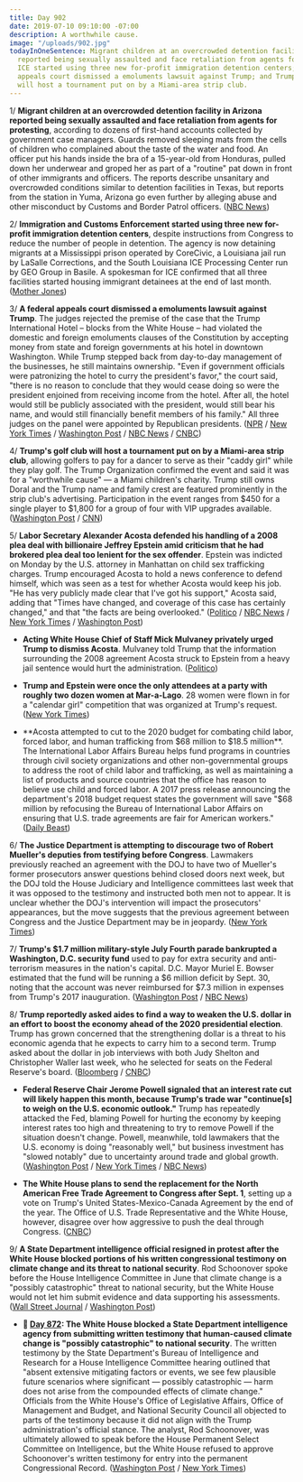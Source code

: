 ```yaml
---
title: Day 902
date: 2019-07-10 09:10:00 -07:00
description: A worthwhile cause.
image: "/uploads/902.jpg"
todayInOneSentence: Migrant children at an overcrowded detention facility in Arizona
  reported being sexually assaulted and face retaliation from agents for protesting;
  ICE started using three new for-profit immigration detention centers; a federal
  appeals court dismissed a emoluments lawsuit against Trump; and Trump's golf club
  will host a tournament put on by a Miami-area strip club.
---
```


1/ **Migrant children at an overcrowded detention facility in Arizona reported being sexually assaulted and face retaliation from agents for protesting**, according to dozens of first-hand accounts collected by government case managers. Guards removed sleeping mats from the cells of children who complained about the taste of the water and food. An officer put his hands inside the bra of a 15-year-old from Honduras, pulled down her underwear and groped her as part of a "routine" pat down in front of other immigrants and officers. The reports describe unsanitary and overcrowded conditions similar to detention facilities in Texas, but reports from the station in Yuma, Arizona go even further by alleging abuse and other misconduct by Customs and Border Patrol officers. ([NBC News](https://www.nbcnews.com/politics/immigration/migrant-kids-overcrowded-arizona-border-station-allege-sex-assault-retaliation-n1027886))

2/ **Immigration and Customs Enforcement started using three new for-profit immigration detention centers**, despite instructions from Congress to reduce the number of people in detention. The agency is now detaining migrants at a Mississippi prison operated by CoreCivic, a Louisiana jail run by LaSalle Corrections, and the South Louisiana ICE Processing Center run by GEO Group in Basile. A spokesman for ICE confirmed that all three facilities started housing immigrant detainees at the end of last month. ([Mother Jones](https://www.motherjones.com/politics/2019/07/ice-just-quietly-opened-three-new-detention-centers-flouting-congress-limits/))

3/ **A federal appeals court dismissed a emoluments lawsuit against Trump**. The judges rejected the premise of the case that the Trump International Hotel – blocks from the White House – had violated the domestic and foreign emoluments clauses of the Constitution by accepting money from state and foreign governments at his hotel in downtown Washington. While Trump stepped back from day-to-day management of the businesses, he still maintains ownership. "Even if government officials were patronizing the hotel to curry the president's favor," the court said, "there is no reason to conclude that they would cease doing so were the president enjoined from receiving income from the hotel. After all, the hotel would still be publicly associated with the president, would still bear his name, and would still financially benefit members of his family." All three judges on the panel were appointed by Republican presidents. ([NPR](https://www.npr.org/2019/07/10/740258653/appeals-court-dismisses-emoluments-lawsuit-against-trump) / [New York Times](https://www.nytimes.com/2019/07/10/us/politics/trump-hotel-emoluments-constitution.html) / [Washington Post](https://www.washingtonpost.com/local/legal-issues/appeals-court-dismisses-emoluments-lawsuit-involving-president-trumps-dc-hotel/2019/07/10/4a4b6190-886e-11e9-98c1-e945ae5db8fb_story.html) / [NBC News](https://www.nbcnews.com/politics/donald-trump/appeals-court-dismisses-emoluments-clause-case-against-trump-n1028216) / [CNBC](https://www.cnbc.com/2019/07/10/trump-wins-dismissal-of-emoluments-suit.html))

4/ **Trump's golf club will host a tournament put on by a Miami-area strip club**, allowing golfers to pay for a dancer to serve as their "caddy girl" while they play golf. The Trump Organization confirmed the event and said it was for a "worthwhile cause" — a Miami children's charity. Trump still owns Doral and the Trump name and family crest are featured prominently in the strip club's advertising. Participation in the event ranges from $450 for a single player to $1,800 for a group of four with VIP upgrades available. ([Washington Post](https://www.washingtonpost.com/politics/strip-club-to-host-golf-tournament-at-trump-resort-in-south-florida/2019/07/09/52a83504-a266-11e9-bd56-eac6bb02d01d_story.html) / [CNN](https://www.cnn.com/2019/07/10/politics/trump-doral-resort-strip-club-tournament/index.html))

5/ **Labor Secretary Alexander Acosta defended his handling of a 2008 plea deal with billionaire Jeffrey Epstein amid criticism that he had brokered plea deal too lenient for the sex offender**. Epstein was indicted on Monday by the U.S. attorney in Manhattan on child sex trafficking charges. Trump encouraged Acosta to hold a news conference to defend himself, which was seen as a test for whether Acosta would keep his job. "He has very publicly made clear that I've got his support," Acosta said, adding that "Times have changed, and coverage of this case has certainly changed," and that "the facts are being overlooked." ([Politico](https://www.politico.com/story/2019/07/10/alex-acosta-press-conference-epstein-1405759) / [NBC News](https://www.nbcnews.com/politics/politics-news/labor-secretary-acosta-hold-news-conference-after-epstein-fallout-n1028211) / [New York Times](https://www.nytimes.com/2019/07/10/us/politics/alex-acosta-press-conference.html) / [Washington Post](https://www.washingtonpost.com/politics/labor-secretary-to-hold-news-conference-to-defend-himself-amid-outcry-over-handling-of-epstein-plea-deal/2019/07/10/b136b9a4-a321-11e9-b7b4-95e30869bd15_story.html))

* **Acting White House Chief of Staff Mick Mulvaney privately urged Trump to dismiss Acosta**. Mulvaney told Trump that the information surrounding the 2008 agreement Acosta struck to Epstein from a heavy jail sentence would hurt the administration. ([Politico](https://www.politico.com/story/2019/07/09/mulvaney-trump-dump-acosta-outrage-1404188))

* **Trump and Epstein were once the only attendees at a party with roughly two dozen women at Mar-a-Lago**. 28 women were flown in for a "calendar girl" competition that was organized at Trump's request. ([New York Times](https://www.nytimes.com/2019/07/09/us/politics/trump-epstein.html))

* **Acosta attempted to cut to the 2020 budget for combating child labor, forced labor, and human trafficking from $68 million to $18.5 million**. The International Labor Affairs Bureau helps fund programs in countries through civil society organizations and other non-governmental groups to address the root of child labor and trafficking, as well as maintaining a list of products and source countries that the office has reason to believe use child and forced labor. A 2017 press release announcing the department's 2018 budget request states the government will save "$68 million by refocusing the Bureau of International Labor Affairs on ensuring that U.S. trade agreements are fair for American workers." ([Daily Beast](https://www.thedailybeast.com/labor-secretary-alex-acosta-who-cut-deal-with-epstein-tried-to-slash-anti-trafficking-budget))

6/ **The Justice Department is attempting to discourage two of Robert Mueller's deputies from testifying before Congress**. Lawmakers previously reached an agreement with the DOJ to have two of Mueller's former prosecutors answer questions behind closed doors next week, but the DOJ told the House Judiciary and Intelligence committees last week that it was opposed to the testimony and instructed both men not to appear. It is unclear whether the DOJ's intervention will impact the prosecutors' appearances, but the move suggests that the previous agreement between Congress and the Justice Department may be in jeopardy. ([New York Times](https://www.nytimes.com/2019/07/09/us/politics/mueller-testimony-justice-department.html))

7/ **Trump's $1.7 million military-style July Fourth parade bankrupted a Washington, D.C. security fund** used to pay for extra security and anti-terrorism measures in the nation's capital. D.C. Mayor Muriel E. Bowser estimated that the fund will be running a $6 million deficit by Sept. 30, noting that the account was never reimbursed for $7.3 million in expenses from Trump's 2017 inauguration. ([Washington Post](https://www.washingtonpost.com/local/dc-politics/trumps-july-fourth-event-and-weekend-protests-bankrupted-dc-security-fund-mayor-says/2019/07/10/fb0d1de4-a316-11e9-b732-41a79c2551bf_story.html) / [NBC News](https://www.nbcnews.com/politics/donald-trump/trump-s-costly-july-fourth-event-bankrupted-washington-s-security-n1028261))

8/ **Trump reportedly asked aides to find a way to weaken the U.S. dollar in an effort to boost the economy ahead of the 2020 presidential election**. Trump has grown concerned that the strengthening dollar is a threat to his economic agenda that he expects to carry him to a second term. Trump asked about the dollar in job interviews with both Judy Shelton and Christopher Waller last week, who he selected for seats on the Federal Reserve's board. ([Bloomberg](https://www.bloomberg.com/news/articles/2019-07-10/trump-concern-over-dollar-s-strength-spills-into-fed-selection) / [CNBC](https://www.cnbc.com/2019/07/10/trump-has-reportedly-tasked-aides-to-find-a-way-to-weaken-the-us-dollar.html))

* **Federal Reserve Chair Jerome Powell signaled that an interest rate cut will likely happen this month, because Trump's trade war "continue\[s\] to weigh on the U.S. economic outlook."** Trump has repeatedly attacked the Fed, blaming Powell for hurting the economy by keeping interest rates too high and threatening to try to remove Powell if the situation doesn't change. Powell, meanwhile, told lawmakers that the U.S. economy is doing "reasonably well," but business investment has "slowed notably" due to uncertainty around trade and global growth. ([Washington Post](https://www.washingtonpost.com/business/2019/07/10/embattled-federal-reserve-chair-jerome-powell-hints-interest-rate-cut-likely-july/) / [New York Times](https://www.nytimes.com/2019/07/10/business/economy/jerome-powell-rate-cut.html) / [NBC News](https://www.nbcnews.com/business/markets/fed-rate-decisions-are-not-guided-emotion-analysis-says-powell-n1028171))

* **The White House plans to send the replacement for the North American Free Trade Agreement to Congress after Sept. 1**, setting up a vote on Trump's United States-Mexico-Canada Agreement by the end of the year. The Office of U.S. Trade Representative and the White House, however, disagree over how aggressive to push the deal through Congress. ([CNBC](https://www.cnbc.com/2019/07/10/trump-white-house-likely-to-send-usmca-trade-deal-to-congress-after-sept-1.html))

9/ **A State Department intelligence official resigned in protest after the White House blocked portions of his written congressional testimony on climate change and its threat to national security**. Rod Schoonover spoke before the House Intelligence Committee in June that climate change is a "possibly catastrophic" threat to national security, but the White House would not let him submit evidence and data supporting his assessments. ([Wall Street Journal](https://www.wsj.com/articles/state-department-analyst-resigns-after-white-house-blocks-climate-change-testimony-11562780573) / [Washington Post](https://www.washingtonpost.com/climate-environment/2019/07/10/intelligence-aide-blocked-submitting-written-testimony-climate-change-resigns-state-department/))

* **📌 [Day 872](https://whatthefuckjusthappenedtoday.com/2019/06/10/day-872/#6-the-white-house-blocked-a-state-de): The White House blocked a State Department intelligence agency from submitting written testimony that human-caused climate change is "possibly catastrophic" to national security**. The written testimony by the State Department's Bureau of Intelligence and Research for a House Intelligence Committee hearing outlined that "absent extensive mitigating factors or events, we see few plausible future scenarios where significant — possibly catastrophic — harm does not arise from the compounded effects of climate change." Officials from the White House's Office of Legislative Affairs, Office of Management and Budget, and National Security Council all objected to parts of the testimony because it did not align with the Trump administration's official stance. The analyst, Rod Schoonover, was ultimately allowed to speak before the House Permanent Select Committee on Intelligence, but the White House refused to approve Schoonover's written testimony for entry into the permanent Congressional Record. ([Washington Post](https://www.washingtonpost.com/climate-environment/2019/06/08/white-house-blocked-intelligence-aides-written-testimony-saying-human-caused-climate-change-could-be-possibly-catastrophic/) / [New York Times](https://www.nytimes.com/2019/06/08/climate/rod-schoonover-testimony.html))